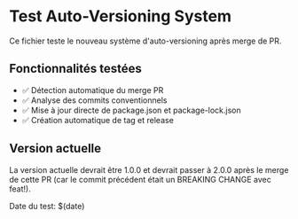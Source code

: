 # Test Auto-Versioning System

Ce fichier teste le nouveau système d'auto-versioning après merge de PR.

## Fonctionnalités testées
- ✅ Détection automatique du merge PR
- ✅ Analyse des commits conventionnels
- ✅ Mise à jour directe de package.json et package-lock.json
- ✅ Création automatique de tag et release

## Version actuelle
La version actuelle devrait être 1.0.0 et devrait passer à 2.0.0 après le merge de cette PR (car le commit précédent était un BREAKING CHANGE avec feat!).

Date du test: $(date)
